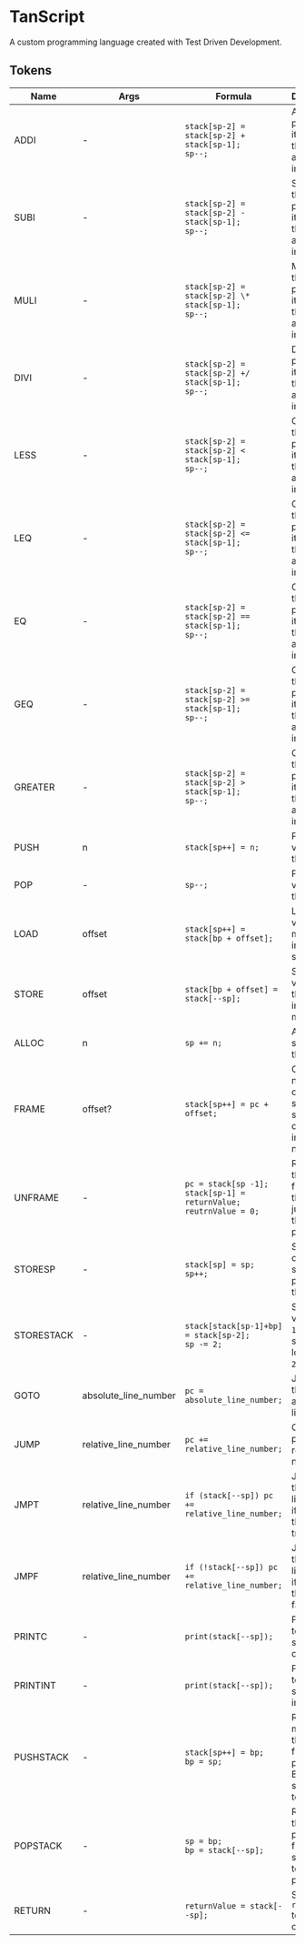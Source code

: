 # TanScript

A custom programming language created with Test Driven Development.

## Tokens

| Name       | Args                 | Formula                                                                    | Description                                                                   |
| ---------- | -------------------- | -------------------------------------------------------------------------- | ----------------------------------------------------------------------------- |
| ADDI       | -                    | `stack[sp-2] = stack[sp-2] + stack[sp-1];`<br>`sp--;`                      | Adds the previous 2 items on the stack and stores in place                    |
| SUBI       | -                    | `stack[sp-2] = stack[sp-2] - stack[sp-1];`<br>`sp--;`                      | Subtracts the previous 2 items on the stack and stores in place               |
| MULI       | -                    | `stack[sp-2] = stack[sp-2] \* stack[sp-1];`<br>`sp--;`                     | Multiplies the previous 2 items on the stack and stores in place              |
| DIVI       | -                    | `stack[sp-2] = stack[sp-2] +/ stack[sp-1];`<br>`sp--;`                     | Divides the previous 2 items on the stack and stores in place                 |
| LESS       | -                    | `stack[sp-2] = stack[sp-2] < stack[sp-1];`<br>`sp--;`                      | Compares the previous 2 items on the stack and stores in place                |
| LEQ        | -                    | `stack[sp-2] = stack[sp-2] <= stack[sp-1];`<br>`sp--;`                     | Compares the previous 2 items on the stack and stores in place                |
| EQ         | -                    | `stack[sp-2] = stack[sp-2] == stack[sp-1];`<br>`sp--;`                     | Compares the previous 2 items on the stack and stores in place                |
| GEQ        | -                    | `stack[sp-2] = stack[sp-2] >= stack[sp-1];`<br>`sp--;`                     | Compares the previous 2 items on the stack and stores in place                |
| GREATER    | -                    | `stack[sp-2] = stack[sp-2] > stack[sp-1];`<br>`sp--;`                      | Compares the previous 2 items on the stack and stores in place                |
| PUSH       | n                    | `stack[sp++] = n;`                                                         | Pushes a value onto the stack                                                 |
| POP        | -                    | `sp--;`                                                                    | Pops a value off the stack                                                    |
| LOAD       | offset               | `stack[sp++] = stack[bp + offset];`                                        | Loads a value from memory into the stack                                      |
| STORE      | offset               | `stack[bp + offset] = stack[--sp];`                                        | Stores a value from the stack into memory                                     |
| ALLOC      | n                    | `sp += n;`                                                                 | Allocates n spaces on the stack                                               |
| FRAME      | offset?              | `stack[sp++] = pc + offset;`                                               | Creates a new frame on the stack, storing the current instruction number      |
| UNFRAME    | -                    | `pc = stack[sp -1];`<br>`stack[sp-1] = returnValue;`<br>`reutrnValue = 0;` | Removes the current frame from the stack, jumping to the stored pc value      |
| STORESP    | -                    | `stack[sp] = sp;`<br>`sp++;`                                               | Stores the current stack pointer in the stack                                 |
| STORESTACK | -                    | `stack[stack[sp-1]+bp] = stack[sp-2];`<br>`sp -= 2;`                       | Stores the value at `sp-1` in the stack at the location `sp-2`+bp             |
| GOTO       | absolute_line_number | `pc = absolute_line_number;`                                               | Jumps to the absolute line number                                             |
| JUMP       | relative_line_number | `pc += relative_line_number;`                                              | Offsets the pc by the relative line number                                    |
| JMPT       | relative_line_number | `if (stack[--sp]) pc += relative_line_number;`                             | Jumps to the relative line number if the top of the stack is true             |
| JMPF       | relative_line_number | `if (!stack[--sp]) pc += relative_line_number;`                            | Jumps to the relative line number if the top of the stack is false            |
| PRINTC     | -                    | `print(stack[--sp]);`                                                      | Prints the top of the stack as a character                                    |
| PRINTINT   | -                    | `print(stack[--sp]);`                                                      | Prints the top of the stack as an integer                                     |
| PUSHSTACK  | -                    | `stack[sp++] = bp;`<br>`bp = sp;`                                          | Reserves memory for the current frame by pushing the BP, and setting BP to SP |
| POPSTACK   | -                    | `sp = bp;`<br>`bp = stack[--sp];`                                          | Restores the previous frame by setting SP to BP, and popping BP               |
| RETURN     | -                    | `returnValue = stack[--sp];`                                               | Sets `returnValue` to the top of the stack                                    |
